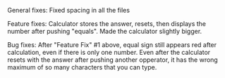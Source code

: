 General fixes:
  Fixed spacing in all the files

Feature fixes:
  Calculator stores the answer, resets, then displays the number after pushing "equals".
  Made the calculator slightly bigger.

Bug fixes:
  After "Feature Fix" #1 above, equal sign still appears red after calculation, even if there is only one number.
  Even after the calculator resets with the answer after pushing another opperator, it has the wrong maximum of so many characters that you can type.


 
